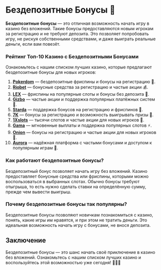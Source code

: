 # Бездепозитные Бонусы 🎁

**Бездепозитные бонусы** — это отличная возможность начать игру в казино без вложений. Такие бонусы предоставляются новым игрокам за регистрацию и не требуют депозита. Это позволяет попробовать игру, не рискуя собственными средствами, и даже выиграть реальные деньги, если вам повезёт.

### Рейтинг Топ-10 Казино с Бездепозитными Бонусами

Ознакомьтесь с нашим списком лучших казино, которые предлагают бездепозитные бонусы для новых игроков:

1. **[Pokerdom](https://brandplay.link/4k77v2yx)** — бездепозитные фриспины и бонусы на регистрацию 🎲.
2. **[Riobet](https://brandplay.link/7xBLTPyj)** — бонусные средства за регистрацию и частые акции 💰.
3. **[LEX](https://brandplay.link/zW4hdDFV)** — фриспины на популярные слоты и бонусы без депозита 🎉.
4. **[Gizbo](https://brandplay.link/bprXw4YV)** — частые акции и поддержка популярных платёжных систем 🎁.
5. **[Starda](https://brandplay.link/fB7xwRFL)** — поддержка бонусов на регистрацию и фриспинов 🎈.
6. **[7K](https://brandplay.link/BvQyFShp)** — бонусы за регистрацию и возможность выигрывать призы 🎯.
7. **[1Xslots](https://brandplay.link/hSB1khtr)** — тысячи слотов и частые акции для новых игроков 🌟.
8. **[Gama](https://brandplay.link/j6NMKsDz)** — мгновенные выплаты и поддержка популярных слотов ⚡.
9. **[Onion](https://brandplay.link/zBGRVpQ9)** — бонусы на регистрацию и частые акции для новых игроков 🎰.
10. **[Aurora](https://10trafic-stat2.com/click/668546556bcc6313411604bd/6766/13032/subaccount)** — надёжная платформа с частыми бонусами и доступом к популярным играм 💎.

### Как работают бездепозитные бонусы?

Бездепозитный бонус позволяет начать игру без вложений. Казино предоставляет бонусные средства или фриспины, которыми можно воспользоваться в выбранных слотах. Обычно бонусы требуют отыгрыша, то есть нужно сделать ставки на определённую сумму, прежде чем вывести выигрыш.

### Почему бездепозитные бонусы так популярны?

Бездепозитные бонусы позволяют новичкам познакомиться с казино, понять, какие игры им нравятся, и при этом не тратить деньги. Это идеальная возможность начать игру с бонусами, не внося депозита.

## Заключение

Бездепозитные бонусы — это шанс начать своё приключение в казино без вложений. Ознакомьтесь с нашим списком лучших казино и воспользуйтесь этой возможностью уже сегодня! 🎉🎰💸
